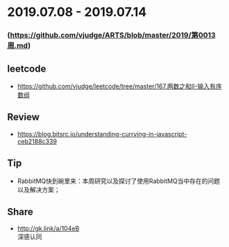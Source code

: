 # 2019.07.08 - 2019.07.14
### (https://github.com/vjudge/ARTS/blob/master/2019/第0013周.md)

## leetcode
* https://github.com/vjudge/leetcode/tree/master/167.两数之和II-输入有序数组

## Review
* https://blog.bitsrc.io/understanding-currying-in-javascript-ceb2188c339

## Tip
* RabbitMQ快到碗里来：本周研究以及探讨了使用RabbitMQ当中存在的问题以及解决方案；

## Share
* http://gk.link/a/104eB  
深感认同
